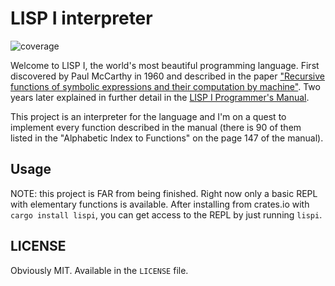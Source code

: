 # LISP I interpreter 
![coverage](https://gitlab.com/MaksRawski/lisp-interpreter/badges/main/coverage.svg)

Welcome to LISP I, the world's most beautiful programming language.
First discovered by Paul McCarthy in 1960 and described in the paper 
["Recursive functions of symbolic expressions and their computation by machine"](https://www-formal.stanford.edu/jmc/recursive.pdf).
Two years later explained in further detail in the 
[LISP I Programmer's Manual](https://bitsavers.org/pdf/mit/rle_lisp/LISP_I_Programmers_Manual_Mar60.pdf).

This project is an interpreter for the language and I'm on a quest to implement every function described in the manual
(there is 90 of them listed in the "Alphabetic Index to Functions" on the page 147 of the manual).

## Usage
NOTE: this project is FAR from being finished. Right now only a basic REPL with elementary functions is available.
After installing from crates.io with `cargo install lispi`, you can get access to the REPL by just running `lispi`.

## LICENSE
Obviously MIT. Available in the `LICENSE` file.
